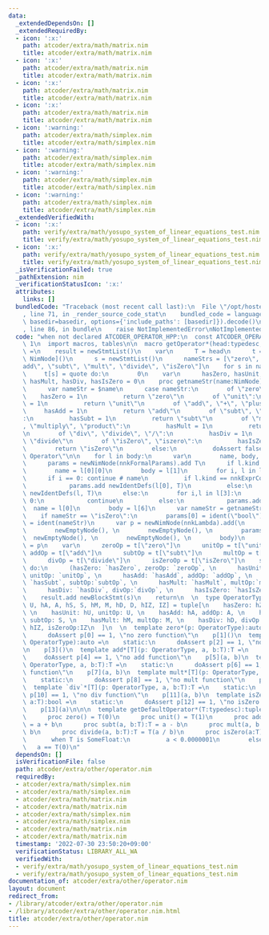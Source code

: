 ```yaml
---
data:
  _extendedDependsOn: []
  _extendedRequiredBy:
  - icon: ':x:'
    path: atcoder/extra/math/matrix.nim
    title: atcoder/extra/math/matrix.nim
  - icon: ':x:'
    path: atcoder/extra/math/matrix.nim
    title: atcoder/extra/math/matrix.nim
  - icon: ':x:'
    path: atcoder/extra/math/matrix.nim
    title: atcoder/extra/math/matrix.nim
  - icon: ':x:'
    path: atcoder/extra/math/matrix.nim
    title: atcoder/extra/math/matrix.nim
  - icon: ':warning:'
    path: atcoder/extra/math/simplex.nim
    title: atcoder/extra/math/simplex.nim
  - icon: ':warning:'
    path: atcoder/extra/math/simplex.nim
    title: atcoder/extra/math/simplex.nim
  - icon: ':warning:'
    path: atcoder/extra/math/simplex.nim
    title: atcoder/extra/math/simplex.nim
  - icon: ':warning:'
    path: atcoder/extra/math/simplex.nim
    title: atcoder/extra/math/simplex.nim
  _extendedVerifiedWith:
  - icon: ':x:'
    path: verify/extra/math/yosupo_system_of_linear_equations_test.nim
    title: verify/extra/math/yosupo_system_of_linear_equations_test.nim
  - icon: ':x:'
    path: verify/extra/math/yosupo_system_of_linear_equations_test.nim
    title: verify/extra/math/yosupo_system_of_linear_equations_test.nim
  _isVerificationFailed: true
  _pathExtension: nim
  _verificationStatusIcon: ':x:'
  attributes:
    links: []
  bundledCode: "Traceback (most recent call last):\n  File \"/opt/hostedtoolcache/Python/3.10.5/x64/lib/python3.10/site-packages/onlinejudge_verify/documentation/build.py\"\
    , line 71, in _render_source_code_stat\n    bundled_code = language.bundle(stat.path,\
    \ basedir=basedir, options={'include_paths': [basedir]}).decode()\n  File \"/opt/hostedtoolcache/Python/3.10.5/x64/lib/python3.10/site-packages/onlinejudge_verify/languages/nim.py\"\
    , line 86, in bundle\n    raise NotImplementedError\nNotImplementedError\n"
  code: "when not declared ATCODER_OPERATOR_HPP:\n  const ATCODER_OPERATOR_HPP* =\
    \ 1\n  import macros, tables\n\n  macro getOperator*(head:typedesc, body: untyped):untyped\
    \ =\n    result = newStmtList()\n    var\n      T = head\n      t = initTable[string,\
    \ NimNode]()\n      s = newStmtList()\n      nameStrs = [\"zero\", \"unit\", \"\
    add\", \"subt\", \"mult\", \"divide\", \"isZero\"]\n    for s in nameStrs:\n \
    \     t[s] = quote do:\n        0\n    var\n      hasZero, hasUnit, hasAdd, hasSubt,\
    \ hasMult, hasDiv, hasIsZero = 0\n    proc getnameStr(name:NimNode):string =\n\
    \      var nameStr = $name\n      case nameStr:\n        of \"zero\":\n      \
    \    hasZero = 1\n          return \"zero\"\n        of \"unit\":\n          hasUnit\
    \ = 1\n          return \"unit\"\n        of \"add\", \"+\", \"plus\":\n     \
    \     hasAdd = 1\n          return \"add\"\n        of \"subt\", \"-\", \"minus\"\
    :\n          hasSubt = 1\n          return \"subt\"\n        of \"mult\", \"*\"\
    , \"multiply\", \"product\":\n          hasMult = 1\n          return \"mult\"\
    \n        of \"div\", \"divide\", \"/\":\n          hasDiv = 1\n          return\
    \ \"divide\"\n        of \"isZero\", \"iszero\":\n          hasIsZero = 1\n  \
    \        return \"isZero\"\n        else:\n          doAssert false, \"Undefined\
    \ Operator\"\n\n    for l in body:\n      var\n        name, body, params:NimNode\n\
    \      params = newNimNode(nnkFormalParams).add T\n      if l.kind == nnkAsgn:\n\
    \        name = l[0][0]\n        body = l[1]\n        for i, l in l[0]:\n    \
    \      if i == 0: continue # name\n          if l.kind == nnkExprColonExpr:\n\
    \            params.add newIdentDefs(l[0], T)\n          else:\n            params.add\
    \ newIdentDefs(l, T)\n      else:\n        for i,l in l[3]:\n          if i ==\
    \ 0:\n            continue\n          else:\n            params.add l\n      \
    \  name = l[0]\n        body = l[6]\n      var nameStr = getnameStr(name)\n  \
    \    if nameStr == \"isZero\":\n        params[0] = ident(\"bool\")\n      name\
    \ = ident(nameStr)\n      var p = newNimNode(nnkLambda).add(\n        newEmptyNode(),\n\
    \        newEmptyNode(), \n        newEmptyNode(), \n        params, \n      \
    \  newEmptyNode(), \n        newEmptyNode(), \n        body)\n      t[nameStr]\
    \ = p\n    var\n      zeroOp = t[\"zero\"]\n      unitOp = t[\"unit\"]\n     \
    \ addOp = t[\"add\"]\n      subtOp = t[\"subt\"]\n      multOp = t[\"mult\"]\n\
    \      divOp = t[\"divide\"]\n      isZeroOp = t[\"isZero\"]\n    s.add quote\
    \ do:\n      (hasZero: `hasZero`, zeroOp: `zeroOp`, \n      hasUnit: `hasUnit`,\
    \ unitOp: `unitOp`, \n      hasAdd: `hasAdd`, addOp: `addOp`, \n      hasSubt:\
    \ `hasSubt`, subtOp:`subtOp`, \n      hasMult: `hasMult`, multOp:`multOp`, \n\
    \      hasDiv: `hasDiv`, divOp:`divOp`, \n      hasIsZero: `hasIsZero`, isZeroOp:`isZeroOp`)\n\
    \    result.add newBlockStmt(s)\n    return\n  \n  type OperatorType*[hZ, Z, hU,\
    \ U, hA, A, hS, S, hM, M, hD, D, hIZ, IZ] = tuple[\n    hasZero: hZ, zeroOp: Z,\
    \ \n    hasUnit: hU, unitOp: U, \n    hasAdd: hA, addOp: A, \n    hasSubt: hS,\
    \ subtOp: S, \n    hasMult: hM, multOp: M, \n    hasDiv: hD, divOp: D, \n    hasIsZero:\
    \ hIZ, isZeroOp:IZ\n  ]\n  \n  template zero*(p: OperatorType):auto =\n    static:\n\
    \      doAssert p[0] == 1, \"no zero function\"\n    p[1]()\n  template unit*(p:\
    \ OperatorType):auto =\n    static:\n      doAssert p[2] == 1, \"no unit function\"\
    \n    p[3]()\n  template add*[T](p: OperatorType, a, b:T):T =\n    static:\n \
    \     doAssert p[4] == 1, \"no add function\"\n    p[5](a, b)\n  template subt*[T](p:\
    \ OperatorType, a, b:T):T =\n    static:\n      doAssert p[6] == 1, \"no subt\
    \ function\"\n    p[7](a, b)\n  template mult*[T](p: OperatorType, a, b:T):T =\n\
    \    static:\n      doAssert p[8] == 1, \"no mult function\"\n    p[9](a, b)\n\
    \  template `div`*[T](p: OperatorType, a, b:T):T =\n    static:\n      doAssert\
    \ p[10] == 1, \"no div function\"\n    p[11](a, b)\n  template isZero*[T](p: OperatorType,\
    \ a:T):bool =\n    static:\n      doAssert p[12] == 1, \"no isZero function\"\n\
    \    p[13](a)\n\n\n  template getDefaultOperator*(T:typedesc):tuple =\n    getOperator(T):\n\
    \      proc zero() = T(0)\n      proc unit() = T(1)\n      proc add(a, b:T):T\
    \ = a + b\n      proc subt(a, b:T):T = a - b\n      proc mult(a, b:T):T = a *\
    \ b\n      proc divide(a, b:T):T = T(a / b)\n      proc isZero(a:T):bool =\n \
    \       when T is SomeFloat:\n          a < 0.0000001\n        else:\n       \
    \   a == T(0)\n"
  dependsOn: []
  isVerificationFile: false
  path: atcoder/extra/other/operator.nim
  requiredBy:
  - atcoder/extra/math/simplex.nim
  - atcoder/extra/math/simplex.nim
  - atcoder/extra/math/matrix.nim
  - atcoder/extra/math/matrix.nim
  - atcoder/extra/math/simplex.nim
  - atcoder/extra/math/simplex.nim
  - atcoder/extra/math/matrix.nim
  - atcoder/extra/math/matrix.nim
  timestamp: '2022-07-30 23:50:20+09:00'
  verificationStatus: LIBRARY_ALL_WA
  verifiedWith:
  - verify/extra/math/yosupo_system_of_linear_equations_test.nim
  - verify/extra/math/yosupo_system_of_linear_equations_test.nim
documentation_of: atcoder/extra/other/operator.nim
layout: document
redirect_from:
- /library/atcoder/extra/other/operator.nim
- /library/atcoder/extra/other/operator.nim.html
title: atcoder/extra/other/operator.nim
---
```

